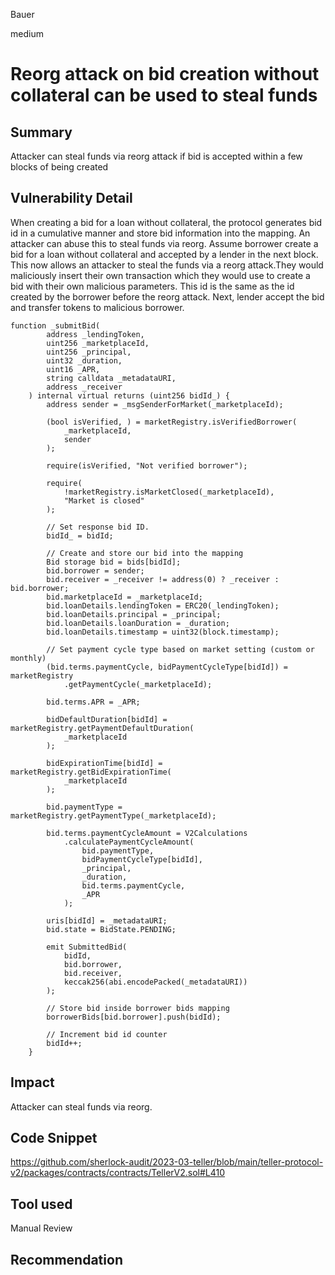 Bauer

medium

# Reorg attack on bid creation without collateral can be used to steal funds

## Summary
Attacker can steal funds via reorg attack if  bid is accepted within a few blocks of being created

## Vulnerability Detail
When creating a bid for a loan without collateral, the protocol generates bid id in a cumulative manner and store bid information into the mapping. An attacker can abuse this to steal funds via reorg.
Assume borrower create a bid for a loan without collateral and accepted by a lender in the next block. This now allows an attacker to steal the funds via a reorg attack.They would maliciously insert their own transaction which they would use to create a bid with their own malicious parameters. This id is the same as the id created by the borrower before the reorg attack. Next, lender accept the bid and transfer tokens to malicious borrower.
```solidity
function _submitBid(
        address _lendingToken,
        uint256 _marketplaceId,
        uint256 _principal,
        uint32 _duration,
        uint16 _APR,
        string calldata _metadataURI,
        address _receiver
    ) internal virtual returns (uint256 bidId_) {
        address sender = _msgSenderForMarket(_marketplaceId);

        (bool isVerified, ) = marketRegistry.isVerifiedBorrower(
            _marketplaceId,
            sender
        );

        require(isVerified, "Not verified borrower");

        require(
            !marketRegistry.isMarketClosed(_marketplaceId),
            "Market is closed"
        );

        // Set response bid ID.
        bidId_ = bidId;

        // Create and store our bid into the mapping
        Bid storage bid = bids[bidId];
        bid.borrower = sender;
        bid.receiver = _receiver != address(0) ? _receiver : bid.borrower;
        bid.marketplaceId = _marketplaceId;
        bid.loanDetails.lendingToken = ERC20(_lendingToken);
        bid.loanDetails.principal = _principal;
        bid.loanDetails.loanDuration = _duration;
        bid.loanDetails.timestamp = uint32(block.timestamp);

        // Set payment cycle type based on market setting (custom or monthly)
        (bid.terms.paymentCycle, bidPaymentCycleType[bidId]) = marketRegistry
            .getPaymentCycle(_marketplaceId);

        bid.terms.APR = _APR;

        bidDefaultDuration[bidId] = marketRegistry.getPaymentDefaultDuration(
            _marketplaceId
        );

        bidExpirationTime[bidId] = marketRegistry.getBidExpirationTime(
            _marketplaceId
        );

        bid.paymentType = marketRegistry.getPaymentType(_marketplaceId);

        bid.terms.paymentCycleAmount = V2Calculations
            .calculatePaymentCycleAmount(
                bid.paymentType,
                bidPaymentCycleType[bidId],
                _principal,
                _duration,
                bid.terms.paymentCycle,
                _APR
            );

        uris[bidId] = _metadataURI;
        bid.state = BidState.PENDING;

        emit SubmittedBid(
            bidId,
            bid.borrower,
            bid.receiver,
            keccak256(abi.encodePacked(_metadataURI))
        );

        // Store bid inside borrower bids mapping
        borrowerBids[bid.borrower].push(bidId);

        // Increment bid id counter
        bidId++;
    }

```

## Impact
Attacker can steal funds via reorg.

## Code Snippet
https://github.com/sherlock-audit/2023-03-teller/blob/main/teller-protocol-v2/packages/contracts/contracts/TellerV2.sol#L410
## Tool used

Manual Review

## Recommendation

